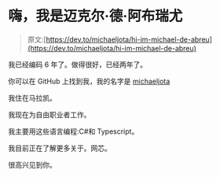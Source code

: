 # 嗨，我是迈克尔·德·阿布瑞尤

> 原文:[https://dev.to/michaeljota/hi-im-michael-de-abreu](https://dev.to/michaeljota/hi-im-michael-de-abreu)

我已经编码 6 年了。做得很好，已经两年了。

你可以在 GitHub 上找到我，我的名字是 [michaeljota](https://github.com/michaeljota)

我住在马拉凯。

我现在为自由职业者工作。

我主要用这些语言编程:C#和 Typescript。

我目前正在了解更多关于。网芯。

很高兴见到你。